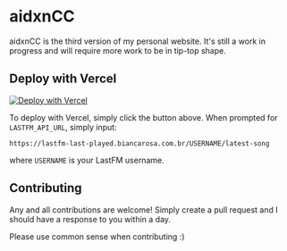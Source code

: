 # aidxnCC

aidxnCC is the third version of my personal website. It's still a work in progress and will require more work to be in tip-top shape.

## Deploy with Vercel

[![Deploy with Vercel](https://vercel.com/button)](https://vercel.com/new/clone?repository-url=https%3A%2F%2Fgithub.com%2Fihatenodejs%2FaidxnCC&env=LASTFM_API_URL&envDescription=LastFM%20public%20API%20link%20for%20your%20username%20(https%3A%2F%2Flastfm-last-played.biancarosa.com.br%2FUSERNAME%2Flatest-song)&envLink=https%3A%2F%2Fgit.pontusmail.org%2Faidan%2FaidxnCC%2Fsrc%2Fbranch%2Fmain%23deploy-with-vercel)

To deploy with Vercel, simply click the button above. When prompted for `LASTFM_API_URL`, simply input:

```plaintext
https://lastfm-last-played.biancarosa.com.br/USERNAME/latest-song
```

where `USERNAME` is your LastFM username.

## Contributing

Any and all contributions are welcome! Simply create a pull request and I should have a response to you within a day.

Please use common sense when contributing :)

